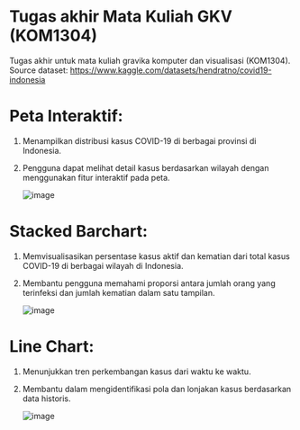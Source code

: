 # Tugas akhir Mata Kuliah GKV (KOM1304)

Tugas akhir untuk mata kuliah gravika komputer dan visualisasi (KOM1304). Source dataset: https://www.kaggle.com/datasets/hendratno/covid19-indonesia


# Peta Interaktif:
1. Menampilkan distribusi kasus COVID-19 di berbagai provinsi di Indonesia.
2. Pengguna dapat melihat detail kasus berdasarkan wilayah dengan menggunakan fitur interaktif pada peta.
   
    ![image](https://github.com/Roufth/Tugas-Akhir-GKV/assets/150829626/6f9eaa18-28dd-4c56-be47-bf669e9c0753)


# Stacked Barchart:
1. Memvisualisasikan persentase kasus aktif dan kematian dari total kasus COVID-19 di berbagai wilayah di Indonesia.
2. Membantu pengguna memahami proporsi antara jumlah orang yang terinfeksi dan jumlah kematian dalam satu tampilan.
   
    ![image](https://github.com/Roufth/Tugas-Akhir-GKV/assets/150829626/10c589ee-7116-4369-9f9b-355b150d9697)

   
# Line Chart:
1. Menunjukkan tren perkembangan kasus dari waktu ke waktu.
2. Membantu dalam mengidentifikasi pola dan lonjakan kasus berdasarkan data historis.
   
   ![image](https://github.com/Roufth/Tugas-Akhir-GKV/assets/150829626/28678ea5-ae11-4a8a-a943-8ec66d5c24b9)


